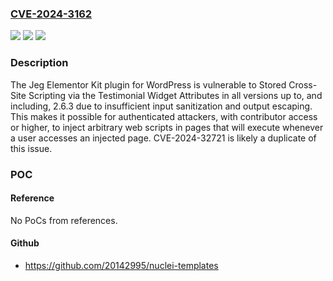 ### [CVE-2024-3162](https://cve.mitre.org/cgi-bin/cvename.cgi?name=CVE-2024-3162)
![](https://img.shields.io/static/v1?label=Product&message=Jeg%20Elementor%20Kit&color=blue)
![](https://img.shields.io/static/v1?label=Version&message=*%3C%3D%202.6.3%20&color=brighgreen)
![](https://img.shields.io/static/v1?label=Vulnerability&message=CWE-87%20Improper%20Neutralization%20of%20Alternate%20XSS%20Syntax&color=brighgreen)

### Description

The Jeg Elementor Kit plugin for WordPress is vulnerable to Stored Cross-Site Scripting via the Testimonial Widget Attributes in all versions up to, and including, 2.6.3 due to insufficient input sanitization and output escaping. This makes it possible for authenticated attackers, with contributor access or higher, to inject arbitrary web scripts in pages that will execute whenever a user accesses an injected page. CVE-2024-32721 is likely a duplicate of this issue.

### POC

#### Reference
No PoCs from references.

#### Github
- https://github.com/20142995/nuclei-templates

